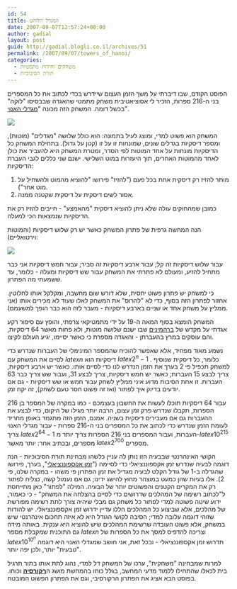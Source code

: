 ```yaml
---
id: 54
title: המגדל הלוהט
date: 2007-09-07T12:57:24+00:00
author: gadial
layout: post
guid: http://gadial.blogli.co.il/archives/51
permalink: /2007/09/07/towers_of_hanoi/
categories:
  - משחקים וחידות מתמטיות
  - תורת הסיבוכיות
---
```

הפוסט הקודם, שבו דיברתי על משך הזמן העצום שיידרש בכדי לכתוב את כל המספרים בני ה-216 ספרות, הזכיר לי אסוציאטיבית משחק מתמטי שהאגדה שבבסיסו "לוקה" בכשל דומה. המשחק הזה מכונה "[מגדלי האנוי](http://he.wikipedia.org/wiki/%D7%9E%D7%92%D7%93%D7%9C%D7%99_%D7%94%D7%90%D7%A0%D7%95%D7%99)".

![](http://upload.wikimedia.org/wikipedia/commons/0/07/Tower_of_Hanoi.jpeg) 

המשחק הוא פשוט למדי, ומוצג לעיל בתמונה: הוא כולל שלושה "מגדלים" (מוטות), ומספר דיסקיות בגדלים שונים, שמונחות זו על זו (קטן על גדול). בתחילת המשחק כל הדיסקיות מונחות על אחד המוטות לפי הסדר, ומטרת המשחק היא להעביר את כולן לאחד מהמוטות האחרים, תוך היעזרות במוט השלישי. ישנם שני כללים לגבי העברת הדיסקיות:

  1. מותר להזיז רק דיסקית אחת בכל פעם ("להזיז" פירושו "להוציא מהמוט ולהשחיל על מוט אחר").
  2. אסור לשים דיסקית על דיסקית שקטנה ממנה.

כמובן שמהחוקים עולה שלא ניתן להוציא דיסקית "מהאמצע" - חייבים להזיז רק את הדיסקיות שנמצאות הכי למעלה.

הנה המחשה גרפית של פתרון המשחק כאשר יש רק שלוש דיסקיות (והמוטות וירטואליים):

![](http://upload.wikimedia.org/wikipedia/commons/4/4f/Tower_of_Hanoi.gif) 

עבור שלוש דיסקיות זה קל; עבור ארבע דיסקיות זה סביר; עבור חמש דיסקיות אני כבר מתחיל להזיע, ומעולם לא פתרתי את המשחק עבור שש דיסקיות ומעלה - כלומר, עד ששמעתי מה הפתרון.

כי למשחק יש פתרון פשוט יחסית, שלא דורש שום מחשבה, ומקלקל אותו לחלוטין. אחזור לפתרון הזה בסוף, כדי לא "להרוס" את המשחק לאלו שעוד לא מכירים אותו (אני ממליץ על משחק אחד או שניים בארבע דיסקיות - מעבר לזה הוא כבר הופך למשעמם).

המשחק הומצא בסוף המאה ה-19 על ידי מתמטיקאי צרפתי, והופץ עם סיפור רקע אגדתי על מקדש של [ברהמינים](http://he.wikipedia.org/wiki/%D7%91%D7%A8%D7%94%D7%9E%D7%94) שבו ישנם שלושה מוטות, ולא פחות מאשר 64 דיסקיות, והם עוסקים במרץ בהעברתן - והאגדה מספרת כי כאשר יסיימו, יגיע העולם לקיצו.

נשמע מאוד מפחיד, אלא שאפשר להוכיח שהמספר המינימלי של העברות שנדרש כדי לסיים את המשחק עם $latex n$ דיסקיות הוא $latex 2^n-1$ . כלומר, כל דיסקית שנוסיף למשחק תכפיל פי 2 בערך את הזמן הנדרש לנו כדי לסיים אותו. כאשר יש ארבע דיסקיות, צריך לבצע 15 העברות; כאשר יש חמש דיסקיות, צריך לבצע 31, ועבור שש צריך כבר 63 העברות. זו אחת הסיבות מדוע איני ממליץ לשחק עבור חמש או שש דיסקיות - גם אם יודעים בדיוק איך לפתור (ואז זה פשוט חסר טעם לשחק), זה יקח זמן.

עבור 64 דיסקיות תוכלו לעשות את החשבון בעצמכם - כמו במקרה של המספר בן 216 הספרות, תקבלו שנדרש פרק זמן עצום, הרבה יותר מגילו של היקום, כדי לבצע את ההעברות גם אם מעבירים דיסקית בשניה. אמנם, הזמן הזה מתגמד באופן מחריד לעומת הזמן שנדרש כדי לכתוב את כל המספרים בני ה-216 ספרות - עבור מגדלי האנוי צריך $latex 2^{64}-1$ העברות, ועבור המספרים בני 216 הספרות צריך יותר מ-$latex 10^{215}$ מספרים, ובכתיב אחר: יותר מאשר $latex 2^{700}$ מספרים.

הקושי האינהרנטי שבבעיה הזו נותן לה עניין כלשהו מבחינת תורת הסיבוכיות - הנה דוגמה לבעיה שנדרש זמן אקספוננציאלי כדי לסיימה ("[זמן אקספוננציאלי](http://en.wikipedia.org/wiki/Exponential_time)", בערך, פירושו שהגדלה ב-1 של גודל הקלט לבעיה מגדיל את זמן הפתרון פי משהו - במקרה שלנו, פי 2). אלו בעיות שהן כמעט במוצהר מחוץ להישג ידינו; גם אם נעמול קשה, נצליח לפתור רק את המקרים הקטנים והפשוטים יותר של הבעיה. המילה "לפתור" כאן מתייחסת ל"לכתוב רשימה של המהלכים שדרושים כדי לסיים בהצלחה את המשחק" - כי כאמור, ידוע שיטה פשוטה למדי לפתור כל משחק גם מבלי שיהיה צורך לתת רשימה מפורשת של מהלכים, אלא שביצוע כל המהלכים הללו עדיין ידרוש זמן אקספוננציאלי. יש להודות שזוהי דוגמה עלובה למדי; הסיבה לקושי הגודל היא לא איזה תחכום אינהרנטי שיש במשחק, אלא פשוט העובדה שרשימת המהלכים שיש להוציא היא ענקית. באותה מידה גם התוכנית שמקבלת מספר $latex n$ וצריכה להדפיס למסך את כל הספרות של $latex 10^{10^n}$ תדרוש זמן אקספוננציאלי - ובכל זאת, אני חושב שמגדלי האנוי היא דוגמה "טבעית" יותר, ולכן יפה יותר.

למרות שמבחינה "משחקית", ערכו של המשחק דל למדי, נהוג לתת אותו בתור תרגיל בית לכאלו שהתחילו ללמוד מדעי המחשב, בגלל כוחו בהמחשת מושג ה[**רקורסיה**](http://he.wikipedia.org/wiki/%D7%A8%D7%A7%D7%95%D7%A8%D7%A1%D7%99%D7%94) וכוחו. בפוסט הבא אציג את הפתרון הרקורסיבי, וגם את הפתרון הפשוט המובטח.